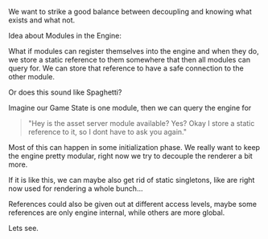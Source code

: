 We want to strike a good balance between decoupling and knowing what exists and what not.

Idea about Modules in the Engine:

What if modules can register themselves into the engine and when they do, we store a static reference to them somewhere that then all modules can query for. We can store that reference to have a safe connection to the other module.

Or does this sound like Spaghetti?

Imagine our Game State is one module, then we can query the engine for

> "Hey is the asset server module available? Yes? Okay I store a static reference to it, so I dont have to ask you again."

Most of this can happen in some initialization phase.
We really want to keep the engine pretty modular, right now we try to decouple the renderer a bit more.

If it is like this, we can maybe also get rid of static singletons, like are right now used for rendering a whole bunch...

References could also be given out at different access levels, maybe some references are only engine internal, while others are more global.

Lets see.
